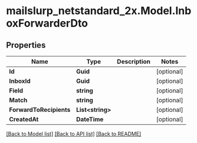 # mailslurp_netstandard_2x.Model.InboxForwarderDto

## Properties

Name | Type | Description | Notes
------------ | ------------- | ------------- | -------------
**Id** | **Guid** |  | [optional] 
**InboxId** | **Guid** |  | [optional] 
**Field** | **string** |  | [optional] 
**Match** | **string** |  | [optional] 
**ForwardToRecipients** | **List&lt;string&gt;** |  | [optional] 
**CreatedAt** | **DateTime** |  | [optional] 

[[Back to Model list]](../README#documentation-for-models) [[Back to API list]](../README#documentation-for-api-endpoints) [[Back to README]](../README)

